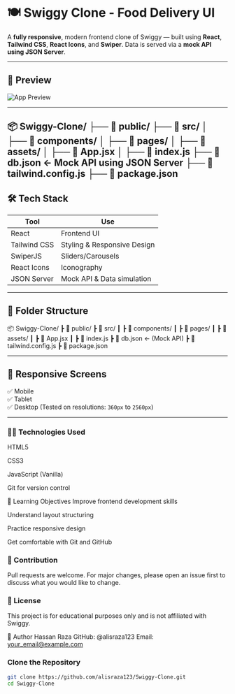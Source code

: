 # 🍽️ Swiggy Clone - Food Delivery UI

A **fully responsive**, modern frontend clone of Swiggy — built using **React**, **Tailwind CSS**, **React Icons**, and **Swiper**. Data is served via a **mock API using JSON Server**.

---

## 📸 Preview

![App Preview](./preview.png) 

---

📦 Swiggy-Clone/
├── 📁 public/
├── 📁 src/
│ ├── 📁 components/
│ ├── 📁 pages/
│ ├── 📁 assets/
│ ├── 📄 App.jsx
│ ├── 📄 index.js
├── 📄 db.json ← Mock API using JSON Server
├── 📄 tailwind.config.js
├── 📄 package.json
---

## 🛠️ Tech Stack

| Tool         | Use                                |
|--------------|-------------------------------------|
| React        | Frontend UI                         |
| Tailwind CSS | Styling & Responsive Design         |
| SwiperJS     | Sliders/Carousels                   |
| React Icons  | Iconography                         |
| JSON Server  | Mock API & Data simulation          |

---

## 📂 Folder Structure

📦 Swiggy-Clone/
┣ 📁 public/
┣ 📁 src/
┃ ┣ 📁 components/
┃ ┣ 📁 pages/
┃ ┣ 📁 assets/
┃ ┣ 📄 App.jsx
┃ ┣ 📄 index.js
┣ 📄 db.json ← (Mock API)
┣ 📄 tailwind.config.js
┣ 📄 package.json


---

## 📱 Responsive Screens

✅ Mobile  
✅ Tablet  
✅ Desktop (Tested on resolutions: `360px` to `2560px`)

---

### 👨‍💻 Technologies Used
HTML5

CSS3

JavaScript (Vanilla)

Git for version control

🧠 Learning Objectives
Improve frontend development skills

Understand layout structuring

Practice responsive design

Get comfortable with Git and GitHub

### 🙌 Contribution
Pull requests are welcome. For major changes, please open an issue first to discuss what you would like to change.

### 📄 License
This project is for educational purposes only and is not affiliated with Swiggy.

🧑 Author
Hassan Raza
GitHub: @alisraza123
Email: your_email@example.com

### Clone the Repository

```bash
git clone https://github.com/alisraza123/Swiggy-Clone.git
cd Swiggy-Clone
